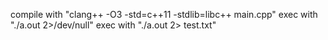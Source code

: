 compile with "clang++ -O3 -std=c++11 -stdlib=libc++ main.cpp"
exec with "./a.out 2>/dev/null"
exec with "./a.out 2> test.txt"